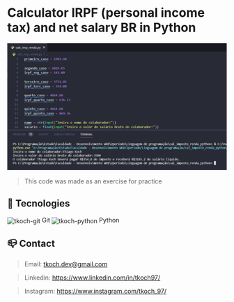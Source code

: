 # Calculator IRPF (personal income tax) and net salary BR in Python
![preview](/.github/preview.png)

> This code was made as an exercise for practice

## 🔧 Tecnologies

<img align="center" alt="tkoch-git" height="30" width="40" src="https://cdn.jsdelivr.net/gh/devicons/devicon/icons/git/git-original.svg" /> Git <img align="center" alt="tkoch-python" height="30" width="40" src="https://cdn.jsdelivr.net/gh/devicons/devicon/icons/python/python-original.svg" /> Python

## 📪 Contact


>Email: tkoch.dev@gmail.com

>Linkedin: https://www.linkedin.com/in/tkoch97/

>Instagram: https://www.instagram.com/tkoch_97/